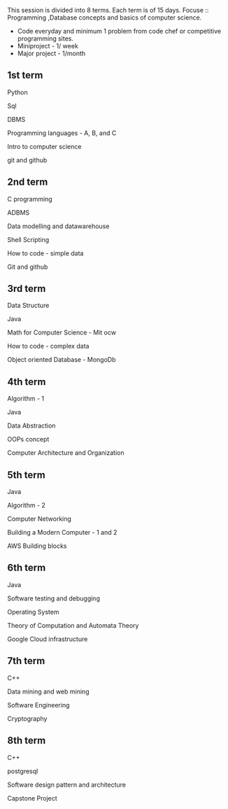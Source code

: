 This session is divided into 8 terms. Each term is of 15 days.
Focuse :: Programming ,Database concepts and basics of computer science.

* Code everyday and minimum 1 problem from code chef or competitive programming sites.
* Miniproject - 1/ week
* Major project - 1/month

## 1st term
Python

Sql

DBMS

Programming languages - A, B, and C

Intro to computer science

git and github

## 2nd term

C programming

ADBMS

Data modelling and datawarehouse

Shell Scripting

How to code - simple data

Git and github

## 3rd term

Data Structure

Java

Math for Computer Science - Mit ocw

How to code - complex data

Object oriented Database - MongoDb

## 4th term

Algorithm - 1

Java

Data Abstraction

OOPs concept

Computer Architecture and Organization

## 5th term

Java

Algorithm - 2

Computer Networking

Building a Modern Computer - 1 and 2 

AWS Building blocks

## 6th term

Java

Software testing and debugging

Operating System

Theory of Computation and Automata Theory

Google Cloud infrastructure

## 7th term

C++

Data mining and web mining

Software Engineering

Cryptography

## 8th term

C++

postgresql

Software design pattern and architecture

Capstone Project
